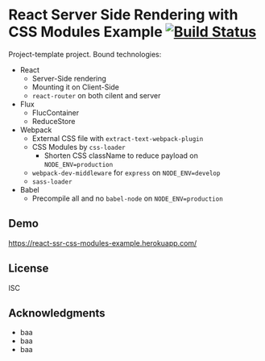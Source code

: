 # React Server Side Rendering with CSS Modules Example [![Build Status](https://travis-ci.org/piglovesyou/react-server-side-rendering-with-css-modules.svg?branch=master)](https://travis-ci.org/piglovesyou/react-server-side-rendering-with-css-modules)

Project-template project. Bound technologies:

* React
  * Server-Side rendering
  * Mounting it on Client-Side
  * `react-router` on both cilent and server
* Flux
  * FlucContainer
  * ReduceStore
* Webpack
  * External CSS file with `extract-text-webpack-plugin`
  * CSS Modules by `css-loader`
    * Shorten CSS className to reduce payload on `NODE_ENV=production`
  * `webpack-dev-middleware` for `express` on `NODE_ENV=develop`
  * `sass-loader`
* Babel
  * Precompile all and no `babel-node` on `NODE_ENV=production`

## Demo

https://react-ssr-css-modules-example.herokuapp.com/

## License

ISC

## Acknowledgments

* baa
* baa
* baa
